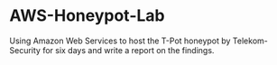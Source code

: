 # AWS-Honeypot-Lab
Using Amazon Web Services to host the T-Pot honeypot by Telekom-Security for six days and write a report on the findings.
